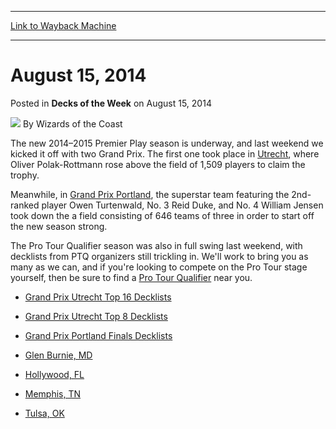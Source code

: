 
---
[Link to Wayback Machine](https://web.archive.org/web/20220930060029/https://magic.wizards.com/en/articles/archive/dotw/august-15-2014-2014-08-15)

[_metadata_:author]:- "Wizards of the Coast"
[_metadata_:description]:- "The new 2014–2015 Premier Play season is underway, and last weekend we kicked it off with two Grand Prix. The first one took place in Utrecht, where Oliver Polak-Rottmann rose above the field of 1,509 players to claim the trophy. Meanwhile, in Grand Prix Portland, the superstar team featuring the 2nd-ranked player Owen Turtenwald, No. 3 Reid Duke, and No. 4 William Jensen took"
[_metadata_:generator]:- "Drupal 7 (http://drupal.org)"
[_metadata_:node]:- "259591"
[_metadata_:publish_date]:- "2014-08-15"
[_metadata_:source]:- "div-main-content"
[_metadata_:title]:- "August 15, 2014"
[_metadata_:wayback_capture_timestamp]:- "2022-09-30 06:00:29"
[_metadata_:wayback_raw_url]:- "https://web.archive.org/web/20220930060029id_/https://magic.wizards.com/en/articles/archive/dotw/august-15-2014-2014-08-15"
[_metadata_:wayback_url]:- "https://magic.wizards.com/en/articles/archive/dotw/august-15-2014-2014-08-15"
---


August 15, 2014
===============



 Posted in **Decks of the Week**
 on August 15, 2014 






![](https://media.magic.wizards.com/styles/auth_small/public/images/person/wizards_author.jpg)
By Wizards of the Coast











The new 2014–2015 Premier Play season is underway, and last weekend we kicked it off with two Grand Prix. The first one took place in [Utrecht](http://magic.wizards.com/en/events/coverage/gputr14), where Oliver Polak-Rottmann rose above the field of 1,509 players to claim the trophy.



Meanwhile, in [Grand Prix Portland](http://magic.wizards.com/en/events/coverage/gppor14), the superstar team featuring the 2nd-ranked player Owen Turtenwald, No. 3 Reid Duke, and No. 4 William Jensen took down the a field consisting of 646 teams of three in order to start off the new season strong.



The Pro Tour Qualifier season was also in full swing last weekend, with decklists from PTQ organizers still trickling in. We'll work to bring you as many as we can, and if you're looking to compete on the Pro Tour stage yourself, then be sure to find a [Pro Tour Qualifier](http://magic.wizards.com/en/protour/qualifierlist#huey) near you.



* [Grand Prix Utrecht Top 16 Decklists](http://magic.wizards.com/en/events/coverage/gputr14/decklists-9-16-2014-08-10)
* [Grand Prix Utrecht Top 8 Decklists](http://magic.wizards.com/en/events/coverage/gputr14/top-8-decklists-2014-08-10)
* [Grand Prix Portland Finals Decklists](http://magic.wizards.com/en/events/coverage/gppor14/finalsdecklists)


* [Glen Burnie, MD](http://magic.wizards.com/node/259561)
* [Hollywood, FL](http://magic.wizards.com/node/259566)
* [Memphis, TN](http://magic.wizards.com/node/259571)
* [Tulsa, OK](http://magic.wizards.com/node/259576)






